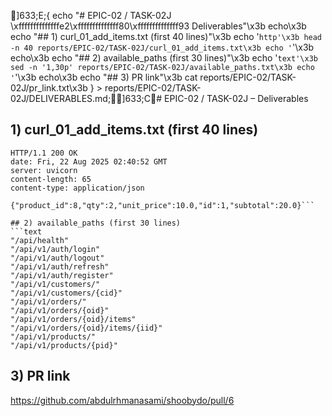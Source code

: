 ]633;E;{ echo "# EPIC-02 / TASK-02J \xffffffffffffffe2\xffffffffffffff80\xffffffffffffff93 Deliverables"\x3b echo\x3b echo "## 1) curl_01_add_items.txt (first 40 lines)"\x3b echo '```http'\x3b head -n 40 reports/EPIC-02/TASK-02J/curl_01_add_items.txt\x3b echo '```'\x3b echo\x3b echo "## 2) available_paths (first 30 lines)"\x3b echo '```text'\x3b sed -n '1,30p' reports/EPIC-02/TASK-02J/available_paths.txt\x3b echo '```'\x3b echo\x3b echo "## 3) PR link"\x3b cat reports/EPIC-02/TASK-02J/pr_link.txt\x3b } > reports/EPIC-02/TASK-02J/DELIVERABLES.md;]633;C# EPIC-02 / TASK-02J – Deliverables

## 1) curl_01_add_items.txt (first 40 lines)
```http
HTTP/1.1 200 OK
date: Fri, 22 Aug 2025 02:40:52 GMT
server: uvicorn
content-length: 65
content-type: application/json

{"product_id":8,"qty":2,"unit_price":10.0,"id":1,"subtotal":20.0}```

## 2) available_paths (first 30 lines)
```text
"/api/health"
"/api/v1/auth/login"
"/api/v1/auth/logout"
"/api/v1/auth/refresh"
"/api/v1/auth/register"
"/api/v1/customers/"
"/api/v1/customers/{cid}"
"/api/v1/orders/"
"/api/v1/orders/{oid}"
"/api/v1/orders/{oid}/items"
"/api/v1/orders/{oid}/items/{iid}"
"/api/v1/products/"
"/api/v1/products/{pid}"
```

## 3) PR link
https://github.com/abdulrhmanasami/shoobydo/pull/6

